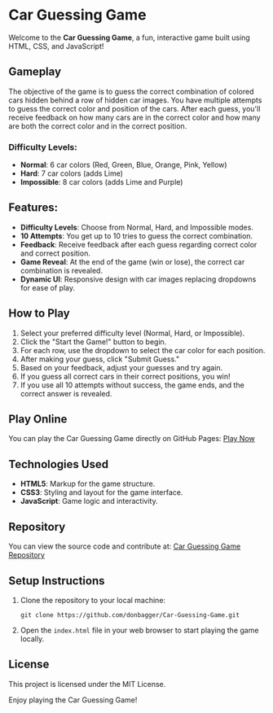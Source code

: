 
# Car Guessing Game

Welcome to the **Car Guessing Game**, a fun, interactive game built using HTML, CSS, and JavaScript!


## Gameplay

The objective of the game is to guess the correct combination of colored cars hidden behind a row of hidden car images. You have multiple attempts to guess the correct color and position of the cars. After each guess, you'll receive feedback on how many cars are in the correct color and how many are both the correct color and in the correct position.

### Difficulty Levels:
- **Normal**: 6 car colors (Red, Green, Blue, Orange, Pink, Yellow)
- **Hard**: 7 car colors (adds Lime)
- **Impossible**: 8 car colors (adds Lime and Purple)

## Features:
- **Difficulty Levels**: Choose from Normal, Hard, and Impossible modes.
- **10 Attempts**: You get up to 10 tries to guess the correct combination.
- **Feedback**: Receive feedback after each guess regarding correct color and correct position.
- **Game Reveal**: At the end of the game (win or lose), the correct car combination is revealed.
- **Dynamic UI**: Responsive design with car images replacing dropdowns for ease of play.

## How to Play
1. Select your preferred difficulty level (Normal, Hard, or Impossible).
2. Click the "Start the Game!" button to begin.
3. For each row, use the dropdown to select the car color for each position.
4. After making your guess, click "Submit Guess."
5. Based on your feedback, adjust your guesses and try again.
6. If you guess all correct cars in their correct positions, you win!
7. If you use all 10 attempts without success, the game ends, and the correct answer is revealed.

## Play Online
You can play the Car Guessing Game directly on GitHub Pages: [Play Now](https://donbagger.github.io/Car-Guessing-Game/)

## Technologies Used
- **HTML5**: Markup for the game structure.
- **CSS3**: Styling and layout for the game interface.
- **JavaScript**: Game logic and interactivity.

## Repository
You can view the source code and contribute at: [Car Guessing Game Repository](https://github.com/donbagger/Car-Guessing-Game)

## Setup Instructions
1. Clone the repository to your local machine:
   ```
   git clone https://github.com/donbagger/Car-Guessing-Game.git
   ```
2. Open the `index.html` file in your web browser to start playing the game locally.

## License
This project is licensed under the MIT License.

Enjoy playing the Car Guessing Game!

